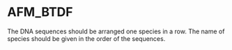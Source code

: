 # AFM_BTDF
The DNA sequences should be arranged one species in a row.
The name of species should be given in the order of the sequences.
